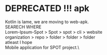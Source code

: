 # DEPRECATED !!! apk
Kotlin is lame, we are moving to web-apk. \
SEARECH WHERE\
Lorem-Ipsum-Spot  > Spot  > spot    > cli     > website\
organization      > repo  > folder  > folder  > folder\
atleast I hope\
Mobile application for SPOT project.\
